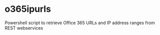 # o365ipurls
Powershell script to retrieve Office 365 URLs and IP address ranges from REST webservices
